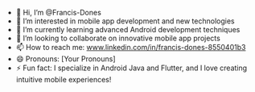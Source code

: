 - 👋 Hi, I’m @Francis-Dones
- 👀 I’m interested in mobile app development and new technologies
- 🌱 I’m currently learning advanced Android development techniques
- 💞️ I’m looking to collaborate on innovative mobile app projects
- 📫 How to reach me: www.linkedin.com/in/francis-dones-8550401b3
- 😄 Pronouns: [Your Pronouns]
- ⚡ Fun fact: I specialize in Android Java and Flutter, and I love creating intuitive mobile experiences!
